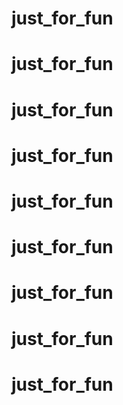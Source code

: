 # just_for_fun
# just_for_fun
# just_for_fun
# just_for_fun
# just_for_fun
# just_for_fun
# just_for_fun
# just_for_fun
# just_for_fun
